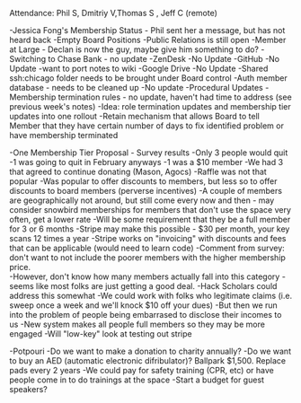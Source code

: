 Attendance: Phil S, Dmitriy V,Thomas S , Jeff C (remote)

-Jessica Fong's Membership Status - Phil sent her a message, but has not heard back
-Empty Board Positions
   -Public Relations is still open
   -Member at Large - Declan is now the guy, maybe give him something to do?
-Switching to Chase Bank - no update
-ZenDesk
   -No Update
-GitHub
   -No Update
   -want to port notes to wiki
-Google Drive
   -No Update
   -Shared ssh:chicago folder needs to be brought under Board control
-Auth member database - needs to be cleaned up
   -No update
-Procedural Updates
   -Membership termination rules - no update, haven't had time to address (see previous week's notes)
   -Idea: role termination updates and membership tier updates into one rollout
   -Retain mechanism that allows Board to tell Member that they have certain number of days to fix identified problem or have membership terminated
   
-One Membership Tier Proposal - Survey results
   -Only 3 people would quit
      -1 was going to quit in February anyways
      -1 was a $10 member
   -We had 3 that agreed to continue donating (Mason, Agocs)
   -Raffle was not that popular
   -Was popular to offer discounts to members, but less so to offer discounts to board members (perverse incentives)
   -A couple of members are geographically not around, but still come every now and then - may consider snowbird memberships for members that don't use the space very often, get a lower rate
      -Will be some requirement that they be a full member for 3 or 6 months
      -Stripe may make this possible - $30 per month, your key scans 12 times a year
      -Stripe works on "invoicing" with discounts and fees that can be applicable (would need to learn code)
   -Comment from survey: don't want to not include the poorer members with the higher membership price.  
      -However, don't know how many members actually fall into this category - seems like most folks are just getting a good deal.
      -Hack Scholars could address this somewhat
      -We could work with folks who legitimate claims (i.e. sweep once a week and we'll knock $10 off your dues)
      -But then we run into the problem of people being embarrased to disclose their incomes to us 
      -New system makes all people full members so they may be more engaged
 -Will "low-key" look at testing out stripe
         
 -Potpouri
    -Do we want to make a donation to charity annually?
    -Do we want to buy an AED (automatic electronic difribulator)? Ballpark $1,500. Replace pads every 2 years
    -We could pay for safety training (CPR, etc) or have people come in to do trainings at the space
    -Start a budget for guest speakers?
         
